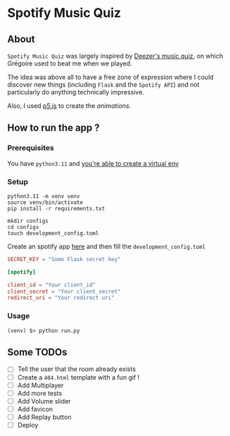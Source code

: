 # Spotify Music Quiz

## About

`Spotify Music Quiz` was largely inspired by [Deezer's music quiz](https://www.deezer.com/explore/fr/features/music-quiz/), on which Grégoire used to beat me when we played.

The idea was above all to have a free zone of expression where I could discover new things (including `Flask` and the `Spotify API`) and not particularly do anything technically impressive.

Also, I used [p5.js](https://p5js.org/) to create the *animations*.

## How to run the app ?

### Prerequisites

You have `python3.11` and [you're able to create a virtual env](https://docs.python.org/3/library/venv.html)

### Setup

```shell
python3.11 -m venv venv
source venv/bin/activate
pip install -r requirements.txt
```

```shell
mkdir configs
cd configs
touch development_config.toml
```

Create an spotify app [here](https://developer.spotify.com/) and then fill the `development_config.toml`

```toml
SECRET_KEY = "Some Flask secret key"

[spotify]

client_id = "Your client_id"
client_secret = "Your client_secret"
redirect_uri = "Your redirect uri"

```

### Usage

```shell
(venv) $> python run.py
```

## Some TODOs

- [ ] Tell the user that the room already exists
- [ ] Create a `404.html` template with a fun gif !
- [ ] Add Multiplayer
- [ ] Add more tests
- [ ] Add Volume slider
- [ ] Add favicon
- [ ] Add Replay button
- [ ] Deploy